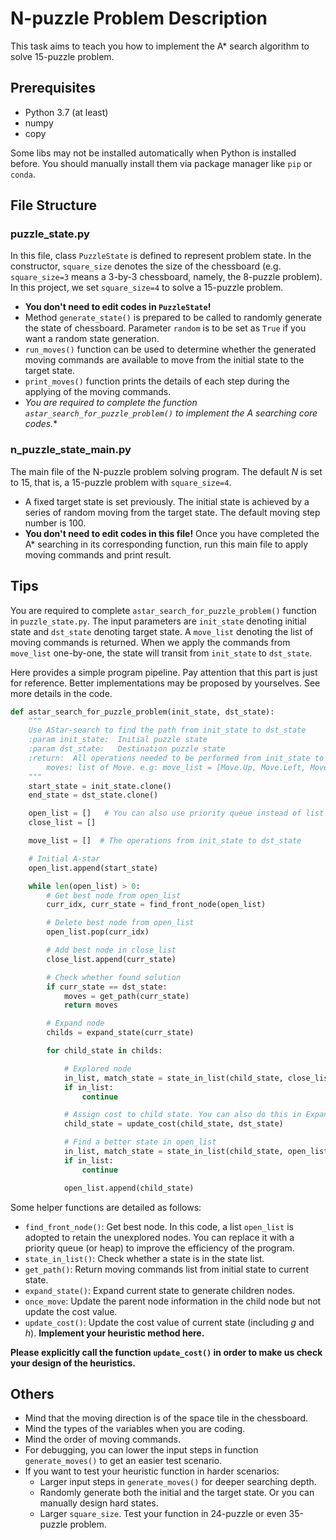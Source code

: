 # N-puzzle Problem Description

This task aims to teach you how to implement the A* search algorithm to solve 15-puzzle problem.

## Prerequisites

* Python 3.7 (at least)
* numpy
* copy

Some libs may not be installed automatically when Python is installed before. You should manually install them via package manager like `pip` or `conda`.

## File Structure

### puzzle_state.py

In this file, class `PuzzleState` is defined to represent problem state. In the constructor, `square_size` denotes the size of the chessboard (e.g. `square_size=3` means a 3-by-3 chessboard, namely, the 8-puzzle problem). In this project, we set `square_size=4` to solve a 15-puzzle problem.

* **You don't need to edit codes in `PuzzleState`!**
* Method `generate_state()` is prepared to be called to randomly generate the state of chessboard. Parameter `random` is to be set as `True` if you want a random state generation.
* `run_moves()` function can be used to determine whether the generated moving commands are available to move from the initial state to the target state.
* `print_moves()` function prints the details of each step during the applying of the moving commands.
* **You are required to complete the function `astar_search_for_puzzle_problem()` to implement the A* searching core codes.**

### n_puzzle_state_main.py

The main file of the N-puzzle problem solving program. The default $N$ is set to 15, that is, a 15-puzzle problem with `square_size=4`.

* A fixed target state is set previously. The initial state is achieved by a series of random moving from the target state. The default moving step number is 100.
* **You don't need to edit codes in this file!** Once you have completed the A* searching in its corresponding function, run this main file to apply moving commands and print result.

## Tips

You are required to complete `astar_search_for_puzzle_problem()` function in `puzzle_state.py`. The input parameters are `init_state` denoting initial state and `dst_state` denoting target state. A `move_list` denoting the list of moving commands is returned. When we apply the commands from `move_list` one-by-one, the state will transit from `init_state` to `dst_state`.

Here provides a simple program pipeline. Pay attention that this part is just for reference. Better implementations may be proposed by yourselves. See more details in the code.

```python
def astar_search_for_puzzle_problem(init_state, dst_state):
    """
    Use AStar-search to find the path from init_state to dst_state
    :param init_state:  Initial puzzle state
    :param dst_state:   Destination puzzle state
    :return:  All operations needed to be performed from init_state to dst_state
        moves: list of Move. e.g: move_list = [Move.Up, Move.Left, Move.Right, Move.Up]
    """
    start_state = init_state.clone()
    end_state = dst_state.clone()

    open_list = []   # You can also use priority queue instead of list
    close_list = []

    move_list = []  # The operations from init_state to dst_state

    # Initial A-star
    open_list.append(start_state)

    while len(open_list) > 0:
        # Get best node from open_list
        curr_idx, curr_state = find_front_node(open_list)

        # Delete best node from open_list
        open_list.pop(curr_idx)

        # Add best node in close_list
        close_list.append(curr_state)

        # Check whether found solution
        if curr_state == dst_state:
            moves = get_path(curr_state)
            return moves

        # Expand node
        childs = expand_state(curr_state)

        for child_state in childs:

            # Explored node
            in_list, match_state = state_in_list(child_state, close_list)
            if in_list:
                continue

            # Assign cost to child state. You can also do this in Expand operation
            child_state = update_cost(child_state, dst_state)

            # Find a better state in open_list
            in_list, match_state = state_in_list(child_state, open_list)
            if in_list:
                continue

            open_list.append(child_state)  
```

Some helper functions are detailed as follows:

* `find_front_node()`: Get best node. In this code, a list `open_list` is adopted to retain the unexplored nodes. You can replace it with a priority queue (or heap) to improve the efficiency of the program.
* `state_in_list()`: Check whether a state is in the state list.
* `get_path()`: Return moving commands list from initial state to current state.
* `expand_state()`: Expand current state to generate children nodes.
* `once_move`: Update the parent node information in the child node but not update the cost value.
* `update_cost()`: Update the cost value of current state (including $g$ and $h$). **Implement your heuristic method here.**

**Please explicitly call the function `update_cost()` in order to make us check your design of the heuristics.**

## Others

* Mind that the moving direction is of the space tile in the chessboard.
* Mind the types of the variables when you are coding.
* Mind the order of moving commands.
* For debugging, you can lower the input steps in function `generate_moves()` to get an easier test scenario.
* If you want to test your heuristic function in harder scenarios:
  * Larger input steps in `generate_moves()` for deeper searching depth.
  * Randomly generate both the initial and the target state. Or you can manually design hard states.
  * Larger `square_size`. Test your function in 24-puzzle or even 35-puzzle problem.

